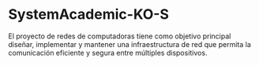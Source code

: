 # SystemAcademic-KO-S
El proyecto de redes de computadoras tiene como objetivo principal diseñar, implementar y mantener una infraestructura de red que permita la comunicación eficiente y segura entre múltiples dispositivos.
